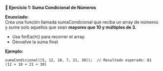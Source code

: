 <strong>🧮 Ejercicio 1: Suma Condicional de Números</strong>

<strong>Enunciado:</strong>  
Crea una función llamada sumaCondicional que reciba un array de números y sume solo aquellos que sean <strong>mayores que 10 y múltiplos de 3.</strong>

- Usa forEach() para recorrer el array.
- Devuelve la suma final.

<strong>Ejemplo:</strong>
```
sumaCondicional([5, 12, 18, 7, 21, 30]);  // Resultado esperado: 81 (12 + 18 + 21 + 30)
```
